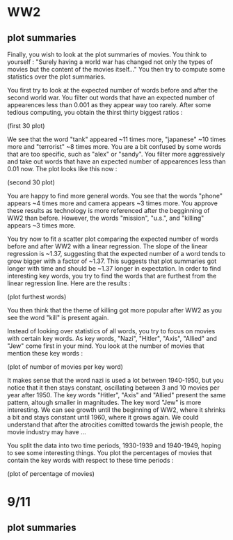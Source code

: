 # WW2

## plot summaries

Finally, you wish to look at the plot summaries of movies. You think to yourself : "Surely having a world war has changed not only the types of movies but the content of the movies itself..." You then try to compute some statistics over the plot summaries. 

You first try to look at the expected number of words before and after the second world war.
You filter out words that have an expected number of appearences less than 0.001 as they appear way too rarely. After some tedious computing, you obtain the thirst thirty biggest ratios :

(first 30 plot)

We see that the word "tank" appeared ~11 times more, "japanese" ~10 times more and "terrorist" ~8 times more. You are a bit confused by some words that are too specific, such as "alex" or "sandy". You filter more aggressively and take out words that have an expected number of appearences less than 0.01 now. The plot looks like this now :

(second 30 plot)

You are happy to find more general words. You see that the words "phone" appears ~4 times more and camera appears ~3 times more. You approve these results as technology is more referenced after the begginning of WW2 than before. However, the words "mission", "u.s.", and "killing" appears ~3 times more. 


You try now to fit a scatter plot comparing the expected number of words before and after WW2 with a linear regression. The slope of the linear regression is ~1.37, suggesting that the expected number of a word tends to grow bigger with a factor of ~1.37. This suggests that plot summaries got longer with time and should be ~1.37 longer in expectation. In order to find interesting key words, you try to find the words that are furthest from the linear regression line. Here are the results : 

(plot furthest words)

You then think that the theme of killing got more popular after WW2 as you see the word "kill" is present again.

Instead of looking over statistics of all words, you try to focus on movies with certain key words. As key words, "Nazi", "Hitler", "Axis", "Allied" and "Jew" come first in your mind.  You look at the number of movies that mention these key words : 

(plot of number of movies per key word)

It makes sense that the word nazi is used a lot between 1940-1950, but you notice that it then stays constant, oscillating between 3 and 10 movies per year after 1950. The key words "Hitler", "Axis" and "Allied" present the same pattern, altough smaller in magnitudes. The key word "Jew" is more interesting. We can see growth until the beginning of WW2, where it shrinks a bit and stays constant until 1960, where it grows again. We could understand that after the atrocities comitted towards the jewish people, the movie industry may have ...

You split the data into two time periods, 1930-1939 and 1940-1949, hoping to see some interesting things. You plot the percentages of movies that contain the key words with respect to these time periods :

(plot of percentage of movies)

# 9/11

## plot summaries
